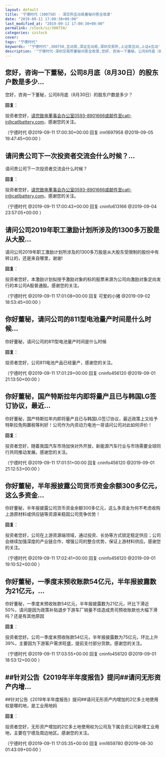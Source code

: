 ```yaml
---
layout: default
title: '宁德时代（300750）- 深交所互动易董秘问答全收录'
date: "2019-09-11 17:00:30+00:00"
last_modified_at: "2019-09-11 17:00:30+00:00"
permalink: /stock/sz/300750/
categories: szstock
cover: 
tags: "宁德时代"
keywords: '"宁德时代",300750,互动易,深证互动易,深圳交易所,上证易互动,上证e互动'
description: '"宁德时代-深圳交易所董秘问答全收录,您好，咨询一下董秘，公司8月底（8月30日）的股东户数是多少？"'
---
```


## 您好，咨询一下董秘，公司8月底（8月30日）的股东户数是多少...

您好，咨询一下董秘，公司8月底（8月30日）的股东户数是多少？

**回复**：

投资者您好，请您致电董事会办公室0593-8901666或邮件至catl-ir@catlbattery.com，感谢您的关注。 

（宁德时代  @2019-09-11 17:00:30+00:00 回复 irm1697958  @2019-09-05 19:47:45+00:00 ）

## 请问贵公司下一次投资者交流会什么时候？...

请问贵公司下一次投资者交流会什么时候？

**回复**：

投资者您好，请您致电董事会办公室0593-8901666或邮件至catl-ir@catlbattery.com，感谢您的关注。 

（宁德时代  @2019-09-11 17:00:43+00:00 回复 cninfo613166  @2019-09-04 23:57:05+00:00 ）

## 请问公司2019年职工激励计划所涉及的1300多万股是从大股...

请问公司2019年职工激励计划所涉及的1300多万股是从大股东受限制的股份中有转让的，还是来自哪里，谢谢!

**回复**：

投资者您好，本激励计划拟授予激励对象的标的股票来源为公司向激励对象定向发行的本公司A股普通股。感谢您的关注。 

（宁德时代  @2019-09-11 17:01:08+00:00 回复 可爱的小猪  @2019-09-02 18:53:45+00:00 ）

## 你好董秘，请问公司的811型电池量产时间是什么时候...

你好董秘，请问公司的811型电池量产时间是什么时候

**回复**：

投资者您好，公司811电池产品已经量产，感谢您的关注。 

（宁德时代  @2019-09-11 17:01:29+00:00 回复 cninfo456120  @2019-09-01 21:13:50+00:00 ）

## 你好董秘，国产特斯拉年内即将量产且已与韩国LG签订协议，最近...

你好董秘，国产特斯拉年内即将量产且已与韩国LG签订协议，最近政策上又给予特斯拉免购置税等利好！公司作为内资动力电池一哥请问公司对此如何评价！

**回复**：

投资者您好，随着我国汽车市场加快对外开放，新能源汽车行业与市场需要全球同行共同推动发展。感谢您的关注。 

（宁德时代  @2019-09-11 17:01:51+00:00 回复 cninfo456120  @2019-09-01 21:12:53+00:00 ）

## 你好董秘，半年报披露公司货币资金余额300多亿元，这么多资金...

你好董秘，半年报披露公司货币资金余额300多亿元，这么多资金为何不考虑收购上游原材料或供应链等资源来稳固公司竞争优势！

**回复**：

投资者您好，公司在上游资源端领域，通过投资、长协等方式锁定稳定供应；公司会继续加强深度的产业链合作，增强公司的整合优势，保证上游材料供应。感谢您的关注。 

（宁德时代  @2019-09-11 17:02:41+00:00 回复 cninfo456120  @2019-09-01 19:10:52+00:00 ）

## 你好董秘，一季度末预收账款54亿元，半年报披露数为21亿元，...

你好董秘，一季度末预收账款54亿元，半年报披露数为21亿元，环比下滑近50%，请问是因为政策补贴退步下游车厂销量不佳造成贵司预收账款也大幅下滑吗？还是有其他原因

**回复**：

投资者您好。公司一季度末预收账款54亿元，半年报披露数为75亿元，环比上升39%，主要因为下游客户需求旺盛，提前支付部分货款。感谢您的关注。 

（宁德时代  @2019-09-11 17:03:55+00:00 回复 cninfo456120  @2019-09-01 18:53:12+00:00 ）

## ##针对公告《2019年半年度报告》提问##请问无形资产内增...

##针对公告《2019年半年度报告》提问##请问无形资产内增加的2亿多土地使用权是哪的地，是工业用地妈

**回复**：

投资者您好，无形资产增加的2亿多土地使用权为公司及下属合资公司新增工业用地，主要在宁德及周边地区。感谢您的关注。 

（宁德时代  @2019-09-11 17:05:35+00:00 回复 irm1659780  @2019-08-30 01:43:09+00:00 ）

